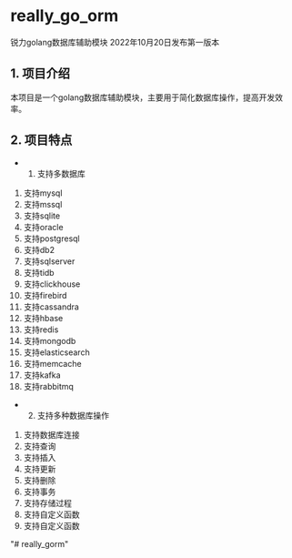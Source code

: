 # really_go_orm
锐力golang数据库辅助模块
2022年10月20日发布第一版本
## 1. 项目介绍
本项目是一个golang数据库辅助模块，主要用于简化数据库操作，提高开发效率。
## 2. 项目特点
- 1. 支持多数据库
1. 支持mysql
2. 支持mssql
3. 支持sqlite
4. 支持oracle
5. 支持postgresql
6. 支持db2
7. 支持sqlserver
8. 支持tidb
9. 支持clickhouse
10. 支持firebird
11. 支持cassandra
12. 支持hbase
13. 支持redis
14. 支持mongodb
15. 支持elasticsearch
16. 支持memcache
17. 支持kafka
18. 支持rabbitmq
 
- 2. 支持多种数据库操作
1. 支持数据库连接
2. 支持查询
3. 支持插入
4. 支持更新
5. 支持删除
6. 支持事务
7. 支持存储过程
8. 支持自定义函数
9. 支持自定义函数




"# really_gorm" 
